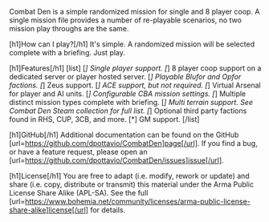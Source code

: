 Combat Den is a simple randomized mission for single and 8 player coop.  A single mission file provides a number of re-playable scenarios, no two mission play throughs are the same.

[h1]How can I play?[/h1]
It's simple.  A randomized mission will be selected complete with a briefing.  Just play.

[h1]Features[/h1]
[list]
[*] Single player support.
[*] 8 player coop support on a dedicated server or player hosted server.
[*] Playable Blufor and Opfor factions.
[*] Zeus support.
[*] ACE support, but not required.
[*] Virtual Arsenal for player and AI units.
[*] Configurable CBA mission settings.
[*] Multiple distinct mission types complete with briefing.
[*] Multi terrain support.  See Combat Den Steam collection for full list.
[*] Optional third party factions found in RHS, CUP, 3CB, and more.
[*] GM support.
[/list]

[h1]GitHub[/h1]
Additional documentation can be found on the GitHub [url=https://github.com/dpottavio/CombatDen]page[/url].  If you find a bug, or have a feature request, please open an [url=https://github.com/dpottavio/CombatDen/issues]issue[/url].

[h1]License[/h1]
You are free to adapt (i.e. modify, rework or update) and share (i.e. copy, distribute or transmit) this material under the Arma Public License Share Alike (APL-SA).  See the full [url=https://www.bohemia.net/community/licenses/arma-public-license-share-alike]license[/url] for details.
